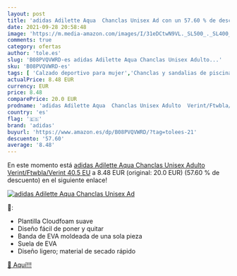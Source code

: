 ```yaml
---
layout: post
title: 'adidas Adilette Aqua  Chanclas Unisex Ad con un 57.60 % de descuento'
date: 2021-09-28 20:58:48
image: 'https://m.media-amazon.com/images/I/31eDCtwN9VL._SL500_._SL400_.jpg'
comments: true
category: ofertas
author: 'tole.es'
slug: 'B08PVQVWRD-es adidas Adilette Aqua Chanclas Unisex Adulto...'
sku: 'B08PVQVWRD-es'
tags: [ 'Calzado deportivo para mujer','Chanclas y sandalias de piscina para mujer','Zapatillas y calzado deportivo para mujer','Zapatos','Zapatos para mujer','Zapatos y complementos','adidas','chanclas', ]
actualPrice: 8.48 EUR
currency: EUR
price: 8.48
comparePrice: 20.0 EUR
prodname: 'adidas Adilette Aqua  Chanclas Unisex Adulto  Verint/Ftwbla/Verint  40.5 EU'
country: 'es'
flag: '🇪🇸'
brand: 'adidas'
buyurl: 'https://www.amazon.es/dp/B08PVQVWRD/?tag=tolees-21'
descuento: '57.60'
average: '8.48'
---
```


En este momento está [adidas Adilette Aqua  Chanclas Unisex Adulto  Verint/Ftwbla/Verint  40.5 EU](https://www.amazon.es/dp/B08PVQVWRD/?tag=tolees-21) a 8.48 EUR (original: 20.0 EUR) (57.60 %  de descuento) en el siguiente enlace!

[![adidas Adilette Aqua  Chanclas Unisex Ad](https://m.media-amazon.com/images/I/31eDCtwN9VL._SL500_._SL400_.jpg)](https://www.amazon.es/dp/B08PVQVWRD/?tag=tolees-21)

🔎:

- Plantilla Cloudfoam suave
- Diseño fácil de poner y quitar
- Banda de EVA moldeada de una sola pieza
- Suela de EVA
- Diseño ligero; material de secado rápido

[🛒 Aquí!!!](https://www.amazon.es/dp/B08PVQVWRD/?tag=tolees-21)

